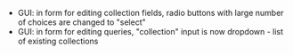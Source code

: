- GUI: in form for editing collection fields, radio buttons with large number of choices are changed to "select"
- GUI: in form for editing queries, "collection" input is now dropdown - list of existing collections
